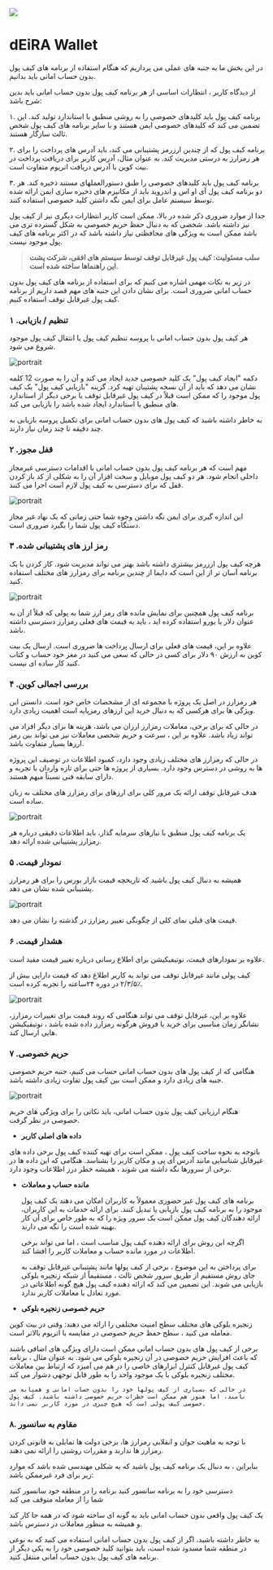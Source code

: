 ![](../images/05-main-l.png)

# dEiRA Wallet

در این بخش ما به جنبه های عملی می پردازیم که هنگام استفاده از برنامه های کیف پول بدون حساب امانی باید بدانیم.

از دیدگاه کاربر ، انتظارات اساسی از هر برنامه کیف پول بدون حساب امانی باید بدین شرح باشد:

۱. برنامه کیف پول باید کلیدهای خصوصی را به روشی منطبق با استاندارد تولید کند. این تضمین می کند که کلیدهای خصوصی ایمن هستند و با سایر برنامه های کیف پول شخص ثالث سازگار هستند.

۲. برنامه کیف پول که از چندین ارزرمز پشتیبانی می کند، باید آدرس های پرداخت را برای هر رمزارز به درستی مدیریت کند. به عنوان مثال، آدرس کاربر برای دریافت پرداخت در بیت کوین با آدرس دریافت اتریوم متفاوت است.

۳. برنامه کیف پول باید کلیدهای خصوصی را طبق دستورالعملهای مستند ذخیره کند. هر دو برنامه کیف پول آی او اس و اندروید باید از مکانیزم های ذخیره سازی ایمن ارائه شده توسط سیستم عامل برای ایمن نگه داشتن کلید خصوصی استفاده کنند.

جدا از موارد ضروری ذکر شده در بالا، ممکن است کاربر انتظارات دیگری نیز از کیف پول نیز داشته باشد. شخصی که به دنبال حفظ حریم خصوصی به شکل گسترده تری می باشد ممکن است به ویژگی های محافظتی نیاز داشته باشد که در اکثر برنامه های کیف پول موجود نیست.


> **سلب مسئولیت: کیف پول غیرقابل توقف توسط سیستم های افقی، شرکت پشت این راهنماها ساخته شده است.**

در زیر به نکات مهمی اشاره می کنیم که برای استفاده از برنامه های کیف پول بدون حساب امانی ضروری است. برای نشان دادن این جنبه های مهم قصد داریم از برنامه کیف پول غیرقابل توقف استفاده کنیم.

###  تنظیم / بازیابی. ۱
 
هر کیف پول بدون حساب امانی با پروسه تنظیم کیف پول یا انتقال کیف پول موجود شروع می شود.

![portrait](../images/05-02-s.png)

دکمه "ایجاد کیف پول" یک کلید خصوصی جدید ایجاد می کند و آن را به صورت 12 کلمه نشان می دهد که باید از آن نسخه پشتیبان تهیه کرد.
گزینه "بازیابی کیف پول" یک کیف پول موجود را که ممکن است قبلاً در کیف پول غیرقابل توقف یا برخی دیگر از استاندارد های منطبق با استاندارد ایجاد شده باشد را بازیابی می کند.

به خاطر داشته باشید که کیف پول های بدون حساب امانی برای تکمیل پروسه بازیابی به چند دقیقه تا چند زمان نیاز دارند.

### قفل مجوز. ۲

مهم است که هر برنامه کیف پول بدون حساب امانی با اقدامات دسترسی غیرمجاز داخلی انجام شود. هر دو کیف پول موبایل و سخت افزار آن را به شکلی از کد باز کردن قفل که برای دسترسی به کیف پول لازم است اجرا می کنند.

![portrait](../images/05-03-s.png)

این اندازه گیری برای ایمن نگه داشتن وجوه شما حتی زمانی که یک نهاد غیر مجاز دستگاه کیف پول شما را بگیرد ضروری است.

###  رمز ارز های پشتیبانی شده. ۳
       
هرچه کیف پول ارزرمز بیشتری داشته باشد بهتر می تواند مدیریت شود. کار کردن با یک برنامه آسان تر از این است که دایما از چندین برنامه برای رمزارز های مختلف استفاده کنید.

![portrait](../images/05-04-s.png)

برنامه کیف پول همچنین برای نمایش مانده های رمز ارز شما به پولی که قبلاً از آن به عنوان دلار یا یورو استفاده کرده اید ، باید به قیمت های فعلی رمزارز دسترسی داشته باشد.

علاوه بر این، قیمت های فعلی برای ارسال پرداخت ها ضروری است. ارسال یک بیت کوین به ارزش ۹۰  دلار برای کسی در حالی که سعی می کنید در مغز خود حساب و کتاب کنید کار ساده ای نیست.

### بررسی اجمالی کوین. ۴

هر رمزارز در اصل یک پروژه با مجموعه ای از مشخصات خاص خود است. دانستن این ویژگی ها برای هرکسی که به دنبال خرید این ارزهای رمزپایه است اهمیت زیادی دارد.

در حالی که برای برخی، معاملات رمزارز ارزان می باشد، هزینه ها برای دیگر افراد می تواند زیاد باشد. علاوه بر این ، سرعت و حریم شخصی معاملات نیز می تواند بین رمز ارزها بسیار متفاوت باشد.

در حالی که رمزارز های مختلف زیادی وجود دارد، کمبود اطلاعات در توصیف این پروژه ها به روشی در دسترس وجود دارد. بسیاری از پروژه ها حتی برای تازه واردان با تجربه و دارای سابقه فنی نسبتاً مبهم هستند.

هدف غیرقابل توقف ارائه یک مرور کلی برای ارزهای برای رمزارز های مختلف به زبان ساده است.

![portrait](../images/05-05-s.png)

یک برنامه کیف پول منطبق با نیازهای سرمایه گذار، باید اطلاعات دقیقی درباره هر رمزارز پشتیبانی شده ارائه دهد.

###  نمودار قیمت. ۵

همیشه به دنبال کیف پول باشید که تاریخچه قیمت بازار بورس را برای هر رمزارز پشتیبانی شده نشان می دهد.

![portrait](../images/05-06-s.png)

قیمت های قبلی نمای کلی از چگونگی تغییر رمزارز در گذشته را نشان می دهد.

### هشدار قیمت. ۶  

علاوه بر نمودارهای قیمت، نوتیفیکیشن برای اطلاع رسانی درباره تغییر قیمت مفید است.

کیف پولی مانند غیرقابل توقف می تواند به کاربر اطلاع دهد که قیمت دارایی بیش از ٪۲/۳/۵ در دوره ۲۴ساعته را تجربه کرده است.

![portrait](../images/05-07-s.png)

علاوه بر این، غیرقابل توقف می تواند هنگامی که روند قیمت برای تغییرات رمزارز، نشانگر زمان مناسبی برای خرید یا فروش هرگونه رمزارز داده شده باشد ، نوتیفیکیشن هایی ارسال کند.

### حریم خصوصی. ۷

هنگامی  که از کیف پول های بدون حساب امانی حساب می کنیم، جنبه حریم خصوصی جنبه های زیادی دارد و ممکن است بین کیف پول تفاوت زیادی داشته باشد.

![portrait](../images/05-08-s.png)

هنگام ارزیابی کیف پول بدون حساب امانی، باید نکاتی را برای ویژگی های حریم خصوصی در نظر گرفت. 

-  **داده های اصلی کاربر**

باتوجه به نحوه ساخت کیف پول ، ممکن است برای تهیه کننده کیف پول برخی داده های غیرقابل شناسایی مانند آدرس آی پی و مکان کاربر را بشناسد. هنگامی که این داده ها در برخی از سرورها نگه داشته می شوند ، همیشه خطر درز اطلاعات وجود دارد.    
    
- **مانده حساب و معاملات**

    برنامه های کیف پول غیر حضوری معمولاً به کاربران امکان می دهند یک کیف پول موجود را به برنامه کیف پول بازیابی یا تبدیل کنند. برای ارائه خدمات به این کاربران، ارائه دهندگان کیف پول ممکن است یک سرور ویژه را که به طور خاص برای آن کار بهینه شده است را  نگه می دارند.
    
    اگرچه این روش برای ارائه دهنده کیف پول مناسب است ، اما می تواند برخی اطلاعات در مورد مانده حساب و معاملات کاربر را افشا کند.
    
    برای پرداختن به این موضوع ، برخی از کیف پولها مانند پشتیبانی غیرقابل توقف به جای روش مستقیم از طریق سرور شخص ثالث ، مستقیماً از شبکه زنجیره بلوکی بازیابی می شوند. این تضمین می کند که ارائه دهنده کیف پول هیچ گونه اطلاعاتی در مورد تعادل یا معاملات کاربر ندارد.
    
- **حریم خصوصی زنجیره بلوکی**

زنجیره بلوکی  های مختلف سطح امنیت مختلفی را ارائه می دهند: وقتی در بیت کوین معامله می کنید ، سطح حفظ حریم خصوصی در مقایسه با اتریوم بالاتر است.    
    
برخی از کیف پول های بدون حساب امانی ممکن است دارای ویژگی های اضافی باشند که باعث افزایش حریم خصوصی در آن زنجیره بلوکی می شود. به عنوان مثال ، برنامه کیف پول غیرقابل کنترل ابزارهای خاصی را در هم می آمیزد که ارتباط بین معاملات مختلف زنجیره بلوکی با یک موجود واحد را به طور قابل توجهی دشوار می کند.    
    
    در حالی که بسیاری از کیف پولها خود را بدون حساب امانی و همپایه می نامند، اما هنوز هم ممکن است خطرات حریم خصوصی داشته باشند. کیف پول خصوصی کیف پولی است که هیچ چیزی در مورد کاربر نمی داند.

### ۸. مقاوم به سانسور


با توجه به ماهیت جوان و انقلابی رمزارز ها، برخی دولت ها تمایلی به قانونی کردن رمزارز ها ندارند و مقررات روشنی را ارائه نمی دهند.

بنابراین ، به دنبال یک برنامه کیف پول باشید که به شکلی مهندسی شده باشد که موارد زیر برای فرد غیرممکن باشد:

دسترسی خود را به برنامه سانسور کنید
برنامه را در منطقه خود سانسور کنید    
شما را از معامله متوقف می کند


یک کیف پول واقعی بدون حساب امانی باید به گونه ای ساخته شود که در همه جا کار کند و همیشه به منظور معاملات در دسترس باشد.

به خاطر داشته باشید، اگر از کیف پول بدون حساب امانی استفاده می کنید که به نوعی در منطقه شما مسدود شده است، باید بتوانید کلید خصوصی خود را به یکی دیگر از برنامه های کیف پول بدون حساب امانی منتقل کنید.
